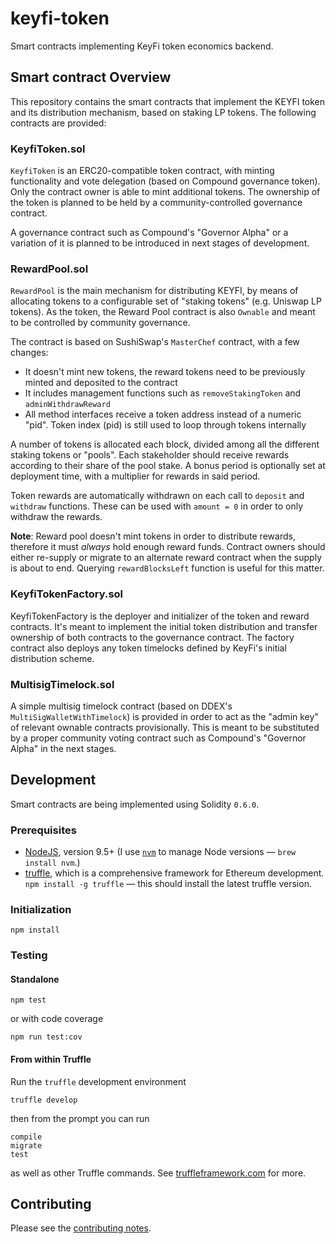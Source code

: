 # keyfi-token

Smart contracts implementing KeyFi token economics backend.

## Smart contract Overview 

This repository contains the smart contracts that implement the KEYFI token and its distribution mechanism, based on staking LP tokens. The following contracts are provided:

### KeyfiToken.sol

`KeyfiToken` is an ERC20-compatible token contract, with minting functionality and vote delegation (based on Compound governance token). Only the contract owner is able to mint additional tokens. The ownership of the token is planned to be held by a community-controlled governance contract.

A governance contract such as Compound's "Governor Alpha" or a variation of it is planned to be introduced in next stages of development.

### RewardPool.sol

`RewardPool` is the main mechanism for distributing KEYFI, by means of allocating tokens to a configurable set of "staking tokens" (e.g. Uniswap LP tokens). As the token, the Reward Pool contract is also `Ownable` and meant to be controlled by community governance.

The contract is based on SushiSwap's `MasterChef` contract, with a few changes:

* It doesn't mint new tokens, the reward tokens need to be previously minted and deposited to the contract
* It includes management functions such as `removeStakingToken` and `adminWithdrawReward`
* All method interfaces receive a token address instead of a numeric "pid". Token index (pid) is still used to loop through tokens internally

A number of tokens is allocated each block, divided among all the different staking tokens or "pools". Each stakeholder should receive rewards according to their share of the pool stake. A bonus period is optionally set at deployment time, with a multiplier for rewards in said period.

Token rewards are automatically withdrawn on each call to `deposit` and `withdraw` functions. These can be used with `amount = 0` in order to only withdraw the rewards.

**Note**: Reward pool doesn't mint tokens in order to distribute rewards, therefore it must _always_ hold enough reward funds. Contract owners should either re-supply or migrate to an alternate reward contract when the supply is about to end. Querying `rewardBlocksLeft` function is useful for this matter.

### KeyfiTokenFactory.sol

KeyfiTokenFactory is the deployer and initializer of the token and reward contracts. It's meant to implement the initial token distribution and transfer ownership of both contracts to the governance contract. The factory contract also deploys any token timelocks defined by KeyFi's initial distribution scheme.

### MultisigTimelock.sol

A simple multisig timelock contract (based on DDEX's `MultiSigWalletWithTimelock`) is provided in order to act as the "admin key" of relevant ownable contracts provisionally. This is meant to be substituted by a proper community voting contract such as Compound's "Governor Alpha" in the next stages.

## Development

Smart contracts are being implemented using Solidity `0.6.0`.

### Prerequisites

* [NodeJS](htps://nodejs.org), version 9.5+ (I use [`nvm`](https://github.com/creationix/nvm) to manage Node versions — `brew install nvm`.)
* [truffle](http://truffleframework.com/), which is a comprehensive framework for Ethereum development. `npm install -g truffle` — this should install the latest truffle version.

### Initialization

    npm install

### Testing

#### Standalone

    npm test

or with code coverage

    npm run test:cov

#### From within Truffle

Run the `truffle` development environment

    truffle develop

then from the prompt you can run

    compile
    migrate
    test

as well as other Truffle commands. See [truffleframework.com](http://truffleframework.com) for more.

## Contributing

Please see the [contributing notes](CONTRIBUTING.md).
